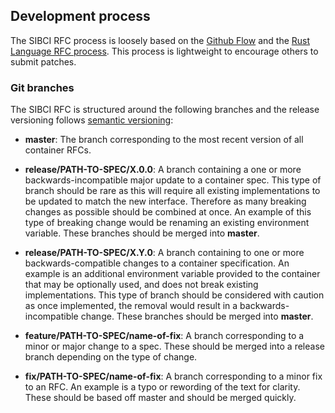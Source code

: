 ## Development process

The SIBCI RFC process is loosely based on the [Github
Flow](https://guides.github.com/introduction/flow/index.html) and the [Rust
Language RFC process](https://github.com/rust-lang/rfcs). This process is
lightweight to encourage others to submit patches.

### Git branches

The SIBCI RFC is structured around the following branches and the release
versioning follows [semantic versioning](semver.org):

  * **master**: The branch corresponding to the most recent version of all
    container RFCs.

  * **release/PATH-TO-SPEC/X.0.0**: A branch containing a one or more
    backwards-incompatible major update to a container spec. This type of
    branch should be rare as this will require all existing implementations to
    be updated to match the new interface. Therefore as many breaking changes
    as possible should be combined at once. An example of this type of breaking
    change would be renaming an existing environment variable. These branches
    should be merged into **master**.

  * **release/PATH-TO-SPEC/X.Y.0**: A branch containing to one or more
    backwards-compatible changes to a container specification. An example is an
    additional environment variable provided to the container that may be
    optionally used, and does not break existing implementations. This type of
    branch should be considered with caution as once implemented, the removal
    would result in a backwards-incompatible change. These branches should be
    merged into **master**.

  * **feature/PATH-TO-SPEC/name-of-fix**: A branch corresponding to a minor or
    major change to a spec. These should be merged into a release branch
    depending on the type of change.

  * **fix/PATH-TO-SPEC/name-of-fix**: A branch corresponding to a minor fix to
    an RFC. An example is a typo or rewording of the text for clarity. These
    should be based off master and should be merged quickly.
